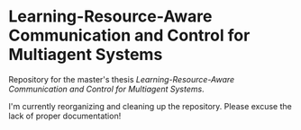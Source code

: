# Learning-Resource-Aware Communication and Control for Multiagent Systems
Repository for the master's thesis *Learning-Resource-Aware Communication and Control for Multiagent Systems*.

I'm currently reorganizing and cleaning up the repository. Please excuse the lack of proper documentation!
